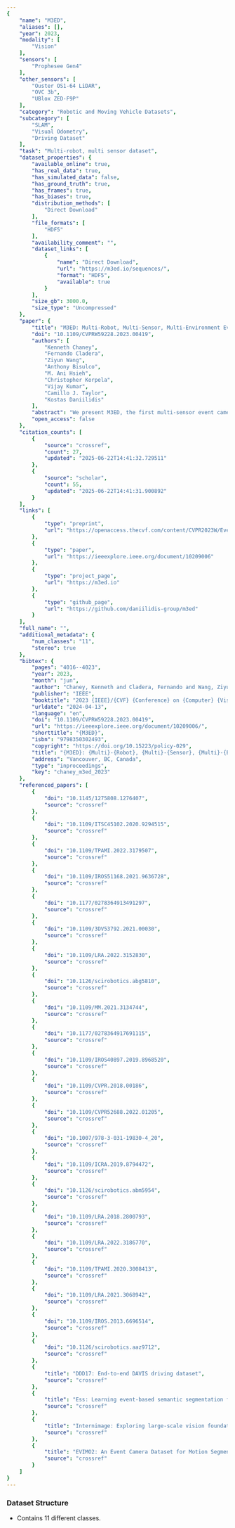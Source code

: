 ```yaml
---
{
    "name": "M3ED",
    "aliases": [],
    "year": 2023,
    "modality": [
        "Vision"
    ],
    "sensors": [
        "Prophesee Gen4"
    ],
    "other_sensors": [
        "Ouster OS1-64 LiDAR",
        "OVC 3b",
        "UBlox ZED-F9P"
    ],
    "category": "Robotic and Moving Vehicle Datasets",
    "subcategory": [
        "SLAM",
        "Visual Odometry",
        "Driving Dataset"
    ],
    "task": "Multi-robot, multi sensor dataset",
    "dataset_properties": {
        "available_online": true,
        "has_real_data": true,
        "has_simulated_data": false,
        "has_ground_truth": true,
        "has_frames": true,
        "has_biases": true,
        "distribution_methods": [
            "Direct Download"
        ],
        "file_formats": [
            "HDF5"
        ],
        "availability_comment": "",
        "dataset_links": [
            {
                "name": "Direct Download",
                "url": "https://m3ed.io/sequences/",
                "format": "HDF5",
                "available": true
            }
        ],
        "size_gb": 3000.0,
        "size_type": "Uncompressed"
    },
    "paper": {
        "title": "M3ED: Multi-Robot, Multi-Sensor, Multi-Environment Event Dataset",
        "doi": "10.1109/CVPRW59228.2023.00419",
        "authors": [
            "Kenneth Chaney",
            "Fernando Cladera",
            "Ziyun Wang",
            "Anthony Bisulco",
            "M. Ani Hsieh",
            "Christopher Korpela",
            "Vijay Kumar",
            "Camillo J. Taylor",
            "Kostas Daniilidis"
        ],
        "abstract": "We present M3ED, the first multi-sensor event camera dataset focused on high-speed dynamic motions in robotics applications. M3ED provides high-quality synchronized and labeled data from multiple platforms, including ground vehicles, legged robots, and aerial robots, operating in challenging conditions such as driving along off-road trails, navigating through dense forests, and performing aggressive flight maneuvers. Our dataset also covers demanding operational scenarios for event cameras, such as scenes with high egomotion and multiple independently moving objects. The sensor suite used to collect M3ED includes highresolution stereo event cameras (1280\u00d7720), grayscale imagers, an RGB imager, a high-quality IMU, a 64-beam LiDAR, and RTK localization. This dataset aims to accelerate the development of event-based algorithms and methods for edge cases encountered by autonomous systems in dynamic environments.",
        "open_access": false
    },
    "citation_counts": [
        {
            "source": "crossref",
            "count": 27,
            "updated": "2025-06-22T14:41:32.729511"
        },
        {
            "source": "scholar",
            "count": 55,
            "updated": "2025-06-22T14:41:31.900892"
        }
    ],
    "links": [
        {
            "type": "preprint",
            "url": "https://openaccess.thecvf.com/content/CVPR2023W/EventVision/papers/Chaney_M3ED_Multi-Robot_Multi-Sensor_Multi-Environment_Event_Dataset_CVPRW_2023_paper.pdf"
        },
        {
            "type": "paper",
            "url": "https://ieeexplore.ieee.org/document/10209006"
        },
        {
            "type": "project_page",
            "url": "https://m3ed.io"
        },
        {
            "type": "github_page",
            "url": "https://github.com/daniilidis-group/m3ed"
        }
    ],
    "full_name": "",
    "additional_metadata": {
        "num_classes": "11",
        "stereo": true
    },
    "bibtex": {
        "pages": "4016--4023",
        "year": 2023,
        "month": "jun",
        "author": "Chaney, Kenneth and Cladera, Fernando and Wang, Ziyun and Bisulco, Anthony and Hsieh, M. Ani and Korpela, Christopher and Kumar, Vijay and Taylor, Camillo J. and Daniilidis, Kostas",
        "publisher": "IEEE",
        "booktitle": "2023 {IEEE}/{CVF} {Conference} on {Computer} {Vision} and {Pattern} {Recognition} {Workshops} ({CVPRW})",
        "urldate": "2024-04-13",
        "language": "en",
        "doi": "10.1109/CVPRW59228.2023.00419",
        "url": "https://ieeexplore.ieee.org/document/10209006/",
        "shorttitle": "{M3ED}",
        "isbn": "9798350302493",
        "copyright": "https://doi.org/10.15223/policy-029",
        "title": "{M3ED}: {Multi}-{Robot}, {Multi}-{Sensor}, {Multi}-{Environment} {Event} {Dataset}",
        "address": "Vancouver, BC, Canada",
        "type": "inproceedings",
        "key": "chaney_m3ed_2023"
    },
    "referenced_papers": [
        {
            "doi": "10.1145/1275808.1276407",
            "source": "crossref"
        },
        {
            "doi": "10.1109/ITSC45102.2020.9294515",
            "source": "crossref"
        },
        {
            "doi": "10.1109/TPAMI.2022.3179507",
            "source": "crossref"
        },
        {
            "doi": "10.1109/IROS51168.2021.9636728",
            "source": "crossref"
        },
        {
            "doi": "10.1177/0278364913491297",
            "source": "crossref"
        },
        {
            "doi": "10.1109/3DV53792.2021.00030",
            "source": "crossref"
        },
        {
            "doi": "10.1109/LRA.2022.3152830",
            "source": "crossref"
        },
        {
            "doi": "10.1126/scirobotics.abg5810",
            "source": "crossref"
        },
        {
            "doi": "10.1109/MM.2021.3134744",
            "source": "crossref"
        },
        {
            "doi": "10.1177/0278364917691115",
            "source": "crossref"
        },
        {
            "doi": "10.1109/IROS40897.2019.8968520",
            "source": "crossref"
        },
        {
            "doi": "10.1109/CVPR.2018.00186",
            "source": "crossref"
        },
        {
            "doi": "10.1109/CVPR52688.2022.01205",
            "source": "crossref"
        },
        {
            "doi": "10.1007/978-3-031-19830-4_20",
            "source": "crossref"
        },
        {
            "doi": "10.1109/ICRA.2019.8794472",
            "source": "crossref"
        },
        {
            "doi": "10.1126/scirobotics.abm5954",
            "source": "crossref"
        },
        {
            "doi": "10.1109/LRA.2018.2800793",
            "source": "crossref"
        },
        {
            "doi": "10.1109/LRA.2022.3186770",
            "source": "crossref"
        },
        {
            "doi": "10.1109/TPAMI.2020.3008413",
            "source": "crossref"
        },
        {
            "doi": "10.1109/LRA.2021.3068942",
            "source": "crossref"
        },
        {
            "doi": "10.1109/IROS.2013.6696514",
            "source": "crossref"
        },
        {
            "doi": "10.1126/scirobotics.aaz9712",
            "source": "crossref"
        },
        {
            "title": "DDD17: End-to-end DAVIS driving dataset",
            "source": "crossref"
        },
        {
            "title": "Ess: Learning event-based semantic segmentation from still images",
            "source": "crossref"
        },
        {
            "title": "Internimage: Exploring large-scale vision foundation models with deformable convolutions",
            "source": "crossref"
        },
        {
            "title": "EVIMO2: An Event Camera Dataset for Motion Segmentation, Optical Flow, Structure from Motion, and Visual Inertial Odometry in Indoor Scenes with Monocular or Stereo Algorithms",
            "source": "crossref"
        }
    ]
}
---
```



### Dataset Structure 
- Contains 11 different classes.